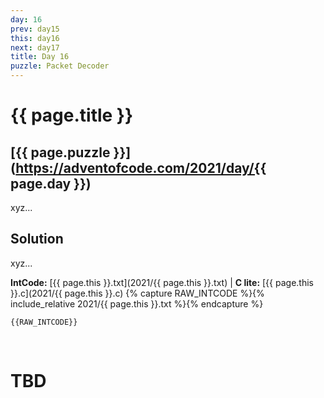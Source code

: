 ```yaml
---
day: 16
prev: day15
this: day16
next: day17
title: Day 16
puzzle: Packet Decoder
---
```

# {{ page.title }}

## [{{ page.puzzle }}](https://adventofcode.com/2021/day/{{ page.day }})

xyz...


## Solution

xyz...

**IntCode:** [{{ page.this }}.txt](2021/{{ page.this }}.txt) &#124; **C lite:** [{{ page.this }}.c](2021/{{ page.this }}.c)
{% capture RAW_INTCODE %}{% include_relative 2021/{{ page.this }}.txt %}{% endcapture %}

```
{{RAW_INTCODE}}
```

&nbsp;

# TBD